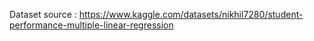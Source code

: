 Dataset source : https://www.kaggle.com/datasets/nikhil7280/student-performance-multiple-linear-regression
